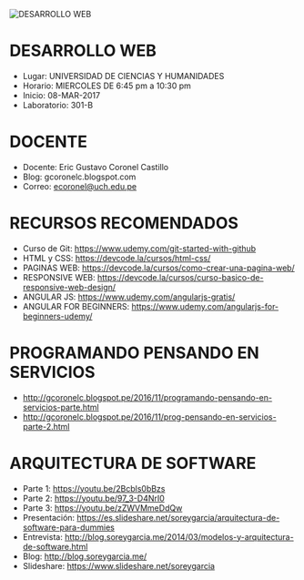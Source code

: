 ﻿![DESARROLLO WEB](https://raw.githubusercontent.com/gcoronelc/UCH_DES_WEB_2017-1/master/logo.png)

# DESARROLLO WEB

- Lugar: UNIVERSIDAD DE CIENCIAS Y HUMANIDADES
- Horario: MIERCOLES DE 6:45 pm a 10:30 pm
- Inicio: 08-MAR-2017
- Laboratorio: 301-B


# DOCENTE

- Docente: Eric Gustavo Coronel Castillo
- Blog: gcoronelc.blogspot.com
- Correo: ecoronel@uch.edu.pe

# RECURSOS RECOMENDADOS

- Curso de Git: https://www.udemy.com/git-started-with-github
- HTML y CSS: https://devcode.la/cursos/html-css/
- PAGINAS WEB: https://devcode.la/cursos/como-crear-una-pagina-web/
- RESPONSIVE WEB: https://devcode.la/cursos/curso-basico-de-responsive-web-design/
- ANGULAR JS: https://www.udemy.com/angularjs-gratis/
- ANGULAR FOR BEGINNERS: https://www.udemy.com/angularjs-for-beginners-udemy/


# PROGRAMANDO PENSANDO EN SERVICIOS

- http://gcoronelc.blogspot.pe/2016/11/programando-pensando-en-servicios-parte.html
- http://gcoronelc.blogspot.pe/2016/11/prog-pensando-en-servicios-parte-2.html


# ARQUITECTURA DE SOFTWARE

- Parte 1: https://youtu.be/2Bcbls0bBzs
- Parte 2: https://youtu.be/97_3-D4NrI0
- Parte 3: https://youtu.be/zZWVMmeDdQw
- Presentación: https://es.slideshare.net/soreygarcia/arquitectura-de-software-para-dummies
- Entrevista: http://blog.soreygarcia.me/2014/03/modelos-y-arquitectura-de-software.html
- Blog: http://blog.soreygarcia.me/
- Slideshare: https://www.slideshare.net/soreygarcia




